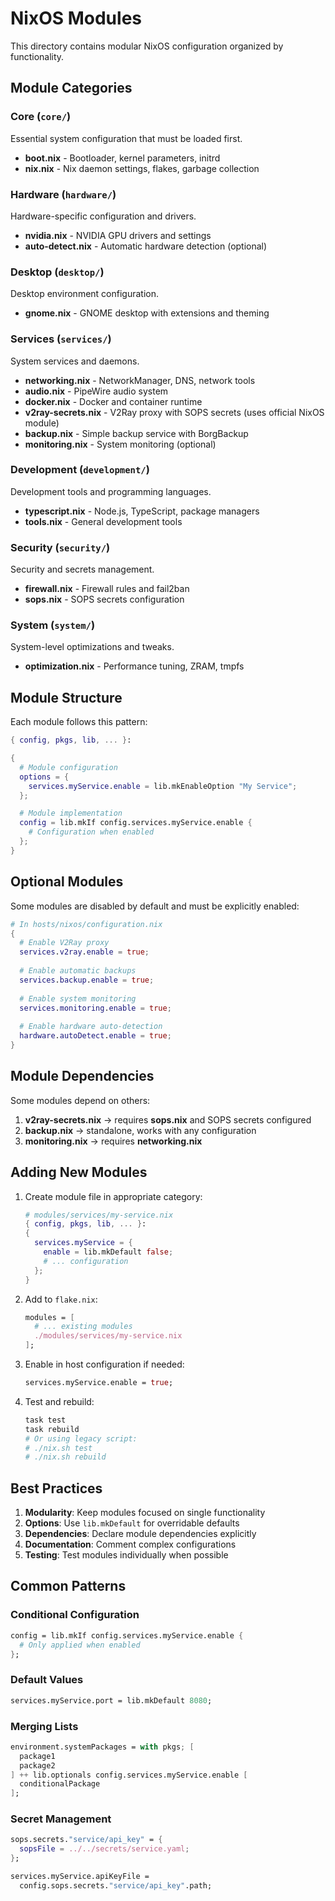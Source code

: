 # NixOS Modules

This directory contains modular NixOS configuration organized by functionality.

## Module Categories

### Core (`core/`)
Essential system configuration that must be loaded first.

- **boot.nix** - Bootloader, kernel parameters, initrd
- **nix.nix** - Nix daemon settings, flakes, garbage collection

### Hardware (`hardware/`)
Hardware-specific configuration and drivers.

- **nvidia.nix** - NVIDIA GPU drivers and settings
- **auto-detect.nix** - Automatic hardware detection (optional)

### Desktop (`desktop/`)
Desktop environment configuration.

- **gnome.nix** - GNOME desktop with extensions and theming

### Services (`services/`)
System services and daemons.

- **networking.nix** - NetworkManager, DNS, network tools
- **audio.nix** - PipeWire audio system
- **docker.nix** - Docker and container runtime
- **v2ray-secrets.nix** - V2Ray proxy with SOPS secrets (uses official NixOS module)
- **backup.nix** - Simple backup service with BorgBackup
- **monitoring.nix** - System monitoring (optional)

### Development (`development/`)
Development tools and programming languages.

- **typescript.nix** - Node.js, TypeScript, package managers
- **tools.nix** - General development tools

### Security (`security/`)
Security and secrets management.

- **firewall.nix** - Firewall rules and fail2ban
- **sops.nix** - SOPS secrets configuration

### System (`system/`)
System-level optimizations and tweaks.

- **optimization.nix** - Performance tuning, ZRAM, tmpfs

## Module Structure

Each module follows this pattern:

```nix
{ config, pkgs, lib, ... }:

{
  # Module configuration
  options = {
    services.myService.enable = lib.mkEnableOption "My Service";
  };

  # Module implementation
  config = lib.mkIf config.services.myService.enable {
    # Configuration when enabled
  };
}
```

## Optional Modules

Some modules are disabled by default and must be explicitly enabled:

```nix
# In hosts/nixos/configuration.nix
{
  # Enable V2Ray proxy
  services.v2ray.enable = true;
  
  # Enable automatic backups
  services.backup.enable = true;
  
  # Enable system monitoring
  services.monitoring.enable = true;
  
  # Enable hardware auto-detection
  hardware.autoDetect.enable = true;
}
```

## Module Dependencies

Some modules depend on others:

1. **v2ray-secrets.nix** → requires **sops.nix** and SOPS secrets configured
2. **backup.nix** → standalone, works with any configuration
3. **monitoring.nix** → requires **networking.nix**

## Adding New Modules

1. Create module file in appropriate category:
   ```nix
   # modules/services/my-service.nix
   { config, pkgs, lib, ... }:
   {
     services.myService = {
       enable = lib.mkDefault false;
       # ... configuration
     };
   }
   ```

2. Add to `flake.nix`:
   ```nix
   modules = [
     # ... existing modules
     ./modules/services/my-service.nix
   ];
   ```

3. Enable in host configuration if needed:
   ```nix
   services.myService.enable = true;
   ```

4. Test and rebuild:
   ```bash
   task test
   task rebuild
   # Or using legacy script:
   # ./nix.sh test
   # ./nix.sh rebuild
   ```

## Best Practices

1. **Modularity**: Keep modules focused on single functionality
2. **Options**: Use `lib.mkDefault` for overridable defaults
3. **Dependencies**: Declare module dependencies explicitly
4. **Documentation**: Comment complex configurations
5. **Testing**: Test modules individually when possible

## Common Patterns

### Conditional Configuration
```nix
config = lib.mkIf config.services.myService.enable {
  # Only applied when enabled
};
```

### Default Values
```nix
services.myService.port = lib.mkDefault 8080;
```

### Merging Lists
```nix
environment.systemPackages = with pkgs; [
  package1
  package2
] ++ lib.optionals config.services.myService.enable [
  conditionalPackage
];
```

### Secret Management
```nix
sops.secrets."service/api_key" = {
  sopsFile = ../../secrets/service.yaml;
};

services.myService.apiKeyFile = 
  config.sops.secrets."service/api_key".path;
```
